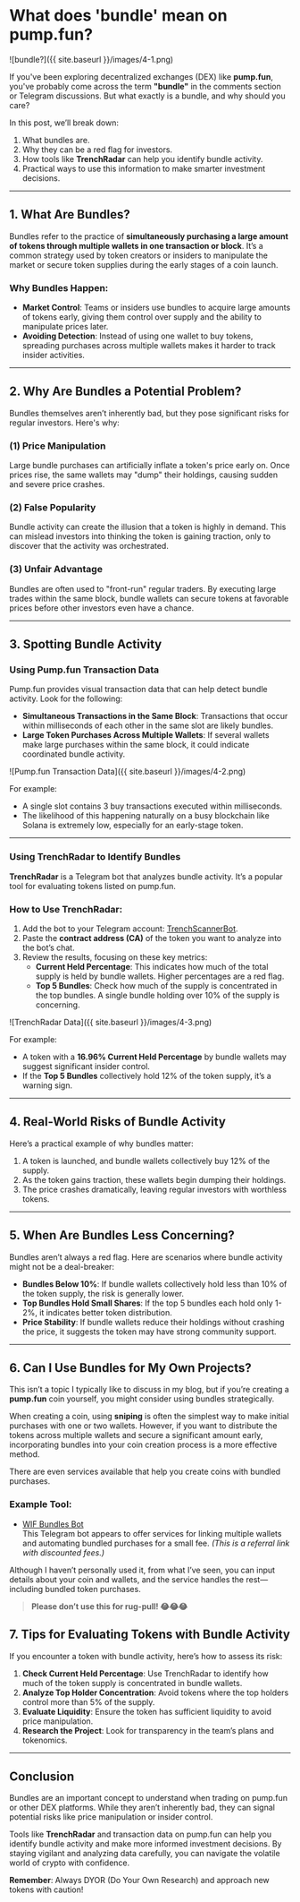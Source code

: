 # What does 'bundle' mean on pump.fun?

![bundle?]({{ site.baseurl }}/images/4-1.png)

If you've been exploring decentralized exchanges (DEX) like **pump.fun**, you've probably come across the term **"bundle"** in the comments section or Telegram discussions. But what exactly is a bundle, and why should you care?

In this post, we’ll break down:
1. What bundles are.
2. Why they can be a red flag for investors.
3. How tools like **TrenchRadar** can help you identify bundle activity.
4. Practical ways to use this information to make smarter investment decisions.

---

## 1. What Are Bundles?

Bundles refer to the practice of **simultaneously purchasing a large amount of tokens through multiple wallets in one transaction or block**. It’s a common strategy used by token creators or insiders to manipulate the market or secure token supplies during the early stages of a coin launch.

### Why Bundles Happen:
- **Market Control**: Teams or insiders use bundles to acquire large amounts of tokens early, giving them control over supply and the ability to manipulate prices later.
- **Avoiding Detection**: Instead of using one wallet to buy tokens, spreading purchases across multiple wallets makes it harder to track insider activities.

---

## 2. Why Are Bundles a Potential Problem?

Bundles themselves aren’t inherently bad, but they pose significant risks for regular investors. Here's why:

### (1) **Price Manipulation**
Large bundle purchases can artificially inflate a token's price early on. Once prices rise, the same wallets may "dump" their holdings, causing sudden and severe price crashes.

### (2) **False Popularity**
Bundle activity can create the illusion that a token is highly in demand. This can mislead investors into thinking the token is gaining traction, only to discover that the activity was orchestrated.

### (3) **Unfair Advantage**
Bundles are often used to "front-run" regular traders. By executing large trades within the same block, bundle wallets can secure tokens at favorable prices before other investors even have a chance.

---

## 3. Spotting Bundle Activity

### Using Pump.fun Transaction Data
Pump.fun provides visual transaction data that can help detect bundle activity. Look for the following:
- **Simultaneous Transactions in the Same Block**: Transactions that occur within milliseconds of each other in the same slot are likely bundles.
- **Large Token Purchases Across Multiple Wallets**: If several wallets make large purchases within the same block, it could indicate coordinated bundle activity.

![Pump.fun Transaction Data]({{ site.baseurl }}/images/4-2.png)


For example:
- A single slot contains 3 buy transactions executed within milliseconds.  
- The likelihood of this happening naturally on a busy blockchain like Solana is extremely low, especially for an early-stage token.

---

### Using TrenchRadar to Identify Bundles

**TrenchRadar** is a Telegram bot that analyzes bundle activity. It’s a popular tool for evaluating tokens listed on pump.fun.

### How to Use TrenchRadar:
1. Add the bot to your Telegram account: [TrenchScannerBot](https://t.me/TrenchScannerBot).  
2. Paste the **contract address (CA)** of the token you want to analyze into the bot’s chat.  
3. Review the results, focusing on these key metrics:
   - **Current Held Percentage**: This indicates how much of the total supply is held by bundle wallets. Higher percentages are a red flag.  
   - **Top 5 Bundles**: Check how much of the supply is concentrated in the top bundles. A single bundle holding over 10% of the supply is concerning.  

![TrenchRadar Data]({{ site.baseurl }}/images/4-3.png)

For example:
- A token with a **16.96% Current Held Percentage** by bundle wallets may suggest significant insider control.  
- If the **Top 5 Bundles** collectively hold 12% of the token supply, it’s a warning sign.

---

## 4. Real-World Risks of Bundle Activity

Here’s a practical example of why bundles matter:

1. A token is launched, and bundle wallets collectively buy 12% of the supply.  
2. As the token gains traction, these wallets begin dumping their holdings.  
3. The price crashes dramatically, leaving regular investors with worthless tokens.  


---

## 5. When Are Bundles Less Concerning?

Bundles aren’t always a red flag. Here are scenarios where bundle activity might not be a deal-breaker:
- **Bundles Below 10%**: If bundle wallets collectively hold less than 10% of the token supply, the risk is generally lower.  
- **Top Bundles Hold Small Shares**: If the top 5 bundles each hold only 1-2%, it indicates better token distribution.  
- **Price Stability**: If bundle wallets reduce their holdings without crashing the price, it suggests the token may have strong community support.

---

## 6. Can I Use Bundles for My Own Projects?

This isn’t a topic I typically like to discuss in my blog, but if you’re creating a **pump.fun** coin yourself, you might consider using bundles strategically.

When creating a coin, using **sniping** is often the simplest way to make initial purchases with one or two wallets. However, if you want to distribute the tokens across multiple wallets and secure a significant amount early, incorporating bundles into your coin creation process is a more effective method.

There are even services available that help you create coins with bundled purchases.

### Example Tool:
- [WIF Bundles Bot](https://t.me/wif_bundles_bot)  
  This Telegram bot appears to offer services for linking multiple wallets and automating bundled purchases for a small fee. *(This is a referral link with discounted fees.)*

Although I haven’t personally used it, from what I’ve seen, you can input details about your coin and wallets, and the service handles the rest—including bundled token purchases.

> **Please don’t use this for rug-pull! 😂😂😂**


## 7. Tips for Evaluating Tokens with Bundle Activity

If you encounter a token with bundle activity, here’s how to assess its risk:

1. **Check Current Held Percentage**: Use TrenchRadar to identify how much of the token supply is concentrated in bundle wallets.  
2. **Analyze Top Holder Concentration**: Avoid tokens where the top holders control more than 5% of the supply.  
3. **Evaluate Liquidity**: Ensure the token has sufficient liquidity to avoid price manipulation.  
4. **Research the Project**: Look for transparency in the team’s plans and tokenomics.

---

## Conclusion

Bundles are an important concept to understand when trading on pump.fun or other DEX platforms. While they aren’t inherently bad, they can signal potential risks like price manipulation or insider control.

Tools like **TrenchRadar** and transaction data on pump.fun can help you identify bundle activity and make more informed investment decisions. By staying vigilant and analyzing data carefully, you can navigate the volatile world of crypto with confidence.

**Remember**: Always DYOR (Do Your Own Research) and approach new tokens with caution!
